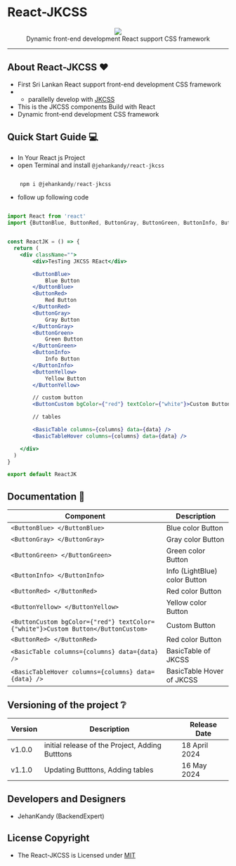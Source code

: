 # React-JKCSS

<p align="center">
  <img src="https://avatars.githubusercontent.com/u/167443241?s=200&v=4" /><br>
  Dynamic front-end development React support CSS framework
</p>

<hr>

## About React-JKCSS :heart:

- First Sri Lankan React support front-end development CSS framework
- - parallelly develop with [JKCSS](https://github.com/JKCSS-CSS-Framework) 
- This is the JKCSS components Build with React
- Dynamic front-end development CSS framework

## Quick Start Guide :computer:

- In Your React js Project
- open Terminal and install `@jehankandy/react-jkcss`

``` js

    npm i @jehankandy/react-jkcss

``` 

- follow up following code

``` jsx

import React from 'react'
import {ButtonBlue, ButtonRed, ButtonGray, ButtonGreen, ButtonInfo, ButtonYellow, ButtonCustom, BasicTable, BasicTableHover} from '@jehankandy/jkcss'


const ReactJK = () => {
  return (
    <div className="">
        <div>TesTing JKCSS REact</div>

        <ButtonBlue>
            Blue Button
        </ButtonBlue>
        <ButtonRed>
            Red Button
        </ButtonRed>
        <ButtonGray>
            Gray Button
        </ButtonGray>
        <ButtonGreen>
            Green Button
        </ButtonGreen>
        <ButtonInfo>
            Info Button
        </ButtonInfo>
        <ButtonYellow>
            Yellow Button
        </ButtonYellow>

        // custom button
        <ButtonCustom bgColor={"red"} textColor={"white"}>Custom Button</ButtonCustom>

        // tables

        <BasicTable columns={columns} data={data} />
        <BasicTableHover columns={columns} data={data} />

    </div>
  )
}

export default ReactJK

```

## Documentation :notebook:

| Component | Description |
|--------|--------|
| `<ButtonBlue> </ButtonBlue>` | Blue color Button |
| `<ButtonGray> </ButtonGray>` | Gray color Button |
| `<ButtonGreen> </ButtonGreen>` | Green color Button |
| `<ButtonInfo> </ButtonInfo>` | Info (LightBlue) color Button |
| `<ButtonRed> </ButtonRed>` | Red color Button |
| `<ButtonYellow> </ButtonYellow>` | Yellow color Button |
| `<ButtonCustom bgColor={"red"} textColor={"white"}>Custom Button</ButtonCustom>` | Custom Button |
| `<ButtonRed> </ButtonRed>` | Red color Button |
| `<BasicTable columns={columns} data={data} />` | BasicTable of JKCSS |
| `<BasicTableHover columns={columns} data={data} />` | BasicTable Hover of JKCSS |



## Versioning of the project :grey_question:

| Version | Description | Release Date|
|--------|--------|---------|
| v1.0.0 | initial release of the Project, Adding Butttons | 18 April 2024 |
| v1.1.0 | Updating Butttons, Adding tables | 16 May 2024 |

## Developers and Designers

- JehanKandy (BackendExpert)

## License Copyright

- The React-JKCSS is Licensed under [MIT](https://github.com/React-JKCSS/ReactJKCSS/blob/master/LICENSE)

